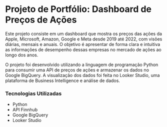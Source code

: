 # Projeto de Portfólio: Dashboard de Preços de Ações
Este projeto consiste em um dashboard que mostra os preços das ações da Apple, Microsoft, Amazon, Google e Meta desde 2019 até 2022, com visões diárias, mensais e anuais. O objetivo é apresentar de forma clara e intuitiva as informações de desempenho dessas empresas no mercado de ações ao longo dos anos.

O projeto foi desenvolvido utilizando a linguagem de programação Python para consumir uma API de preços de ações e armazenar os dados no Google BigQuery. A visualização dos dados foi feita no Looker Studio, uma plataforma de Business Intelligence e análise de dados.

### Tecnologias Utilizadas
* Python
* API Finnhub
* Google BigQuery
* Looker Studio
